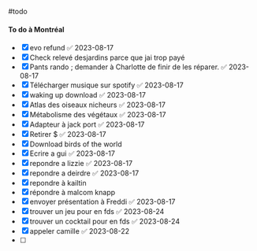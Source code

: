 #todo
#### To do à Montréal 
- [x] evo refund ✅ 2023-08-17
- [x] Check relevé desjardins parce que jai trop payé 
- [x] Pants rando ; demander à Charlotte de finir de les réparer. ✅ 2023-08-17
- [x] Télécharger musique sur spotify ✅ 2023-08-17
- [x] waking up download ✅ 2023-08-17
- [x] Atlas des oiseaux nicheurs ✅ 2023-08-17
- [x] Métabolisme des végétaux ✅ 2023-08-17
- [x] Adapteur à jack port ✅ 2023-08-17
- [x] Retirer $ ✅ 2023-08-17
- [x] Download birds of the world 
- [x] Ecrire a gui ✅ 2023-08-17
- [x] repondre a lizzie ✅ 2023-08-17
- [x] repondre a deirdre ✅ 2023-08-17
- [x] repondre à kailtin
- [x] répondre à malcom knapp
- [x] envoyer présentation à Freddi ✅ 2023-08-17
- [x] trouver un jeu pour en fds ✅ 2023-08-24
- [x] trouver un cocktail pour en fds ✅ 2023-08-24
- [x] appeler camille ✅ 2023-08-22
- [ ] 

